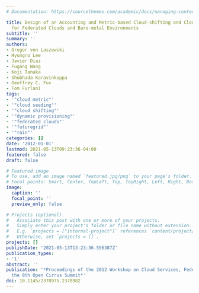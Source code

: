 ```yaml
---
# Documentation: https://sourcethemes.com/academic/docs/managing-content/

title: Design of an Accounting and Metric-based Cloud-shifting and Cloud-seeding Framework
  for Federated Clouds and Bare-metal Environments
subtitle: ''
summary: ''
authors:
- Gregor von Laszewski
- Hyungro Lee
- Javier Diaz
- Fugang Wang
- Koji Tanaka
- Shubhada Karavinkoppa
- Geoffrey C. Fox
- Tom Furlani
tags:
- '"cloud metric"'
- '"cloud seeding"'
- '"cloud shifting"'
- '"dynamic provisioning"'
- '"federated clouds"'
- '"futuregrid"'
- '"rain"'
categories: []
date: '2012-01-01'
lastmod: 2021-05-13T09:23:36-04:00
featured: false
draft: false

# Featured image
# To use, add an image named `featured.jpg/png` to your page's folder.
# Focal points: Smart, Center, TopLeft, Top, TopRight, Left, Right, BottomLeft, Bottom, BottomRight.
image:
  caption: ''
  focal_point: ''
  preview_only: false

# Projects (optional).
#   Associate this post with one or more of your projects.
#   Simply enter your project's folder or file name without extension.
#   E.g. `projects = ["internal-project"]` references `content/project/deep-learning/index.md`.
#   Otherwise, set `projects = []`.
projects: []
publishDate: '2021-05-13T13:23:36.556387Z'
publication_types:
- '1'
abstract: ''
publication: '*Proceedings of the 2012 Workshop on Cloud Services, Federation, and
  the 8th Open Cirrus Summit*'
doi: 10.1145/2378975.2378982
---
```

